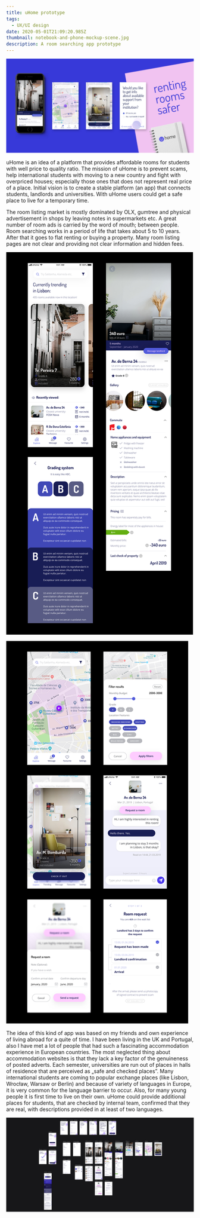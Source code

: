 ```yaml
---
title: uHome prototype
tags:
  - UX/UI design
date: 2020-05-01T21:09:20.985Z
thumbnail: notebook-and-phone-mockup-scene.jpg
description: A room searching app prototype
---
```

<div class="kg-card kg-image-card kg-width-full">

![](notebook-and-phone-mockup-scene.jpg)

</div>

uHome is an idea of a platform that provides affordable rooms for students with well price to quality ratio. The mission of uHome is to prevent scams, help international students with moving to a new country and fight with overpriced houses; especially those ones that does not represent real price of a place. Initial vision is to create a stable platform (an app) that connects students, landlords and universities. With uHome users could get a safe place to live for a temporary time. 

The room listing market is mostly dominated by OLX, gumtree and physical advertisement in shops by leaving notes in supermarkets etc. A great number of room ads is carried by the word of mouth; between people. Room searching works in a period of life that takes about 5 to 10 years. After that it goes to flat renting or buying a property. Many room listing pages are not clear and providing not clear information and hidden fees. 

![](screens1.jpg)

![](screens2.jpg)

The idea of this kind of app was based on my friends and own experience of living abroad for a quite of time. I have been living in the UK and Portugal,  also I have met a lot of people that had such a fascinating accommodation experience in European countries. The most neglected thing about accommodation websites is that they lack a key factor of the genuineness of posted adverts. Each semester, universities are run out of places in halls of residence that are perceived as „safe and checked places”. Many international students are coming to popular exchange places (like Lisbon, Wrocław, Warsaw or Berlin) and because of variety of languages in Europe, it is very common for the language barrier to occur. Also, for many young people it is first time to live on their own. uHome could provide additional places for students, that are checked by internal team, confirmed that they are real, with descriptions provided in at least of two languages. 

<div class="kg-card kg-image-card kg-width-full">

![](artboard.jpg)

</div>